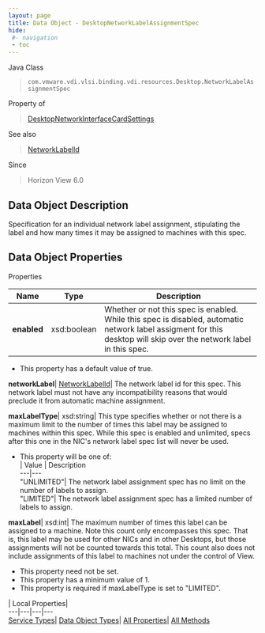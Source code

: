 ```yaml
---
layout: page
title: Data Object - DesktopNetworkLabelAssignmentSpec
hide:
 #- navigation
 - toc
---
```






Java Class  
> `com.vmware.vdi.vlsi.binding.vdi.resources.Desktop.NetworkLabelAssignmentSpec`

Property of  
> [DesktopNetworkInterfaceCardSettings](vdi.resources.Desktop.NetworkInterfaceCardSettings.md#field_detail)

See also  
> [NetworkLabelId](vdi.entity.NetworkLabelId.md)

Since  
> Horizon View 6.0


## Data Object Description 

Specification for an individual network label assignment, stipulating the label and how many times it may be assigned to machines with this spec. 

## Data Object Properties

Properties

Name |  Type |  Description   
---|---|---  
**enabled**|  xsd:boolean|  Whether or not this spec is enabled. While this spec is disabled, automatic network label assigment for this desktop will skip over the network label in this spec.   


  * This property has a default value of true.

  
**networkLabel**| [NetworkLabelId](vdi.entity.NetworkLabelId.md)|  The network label id for this spec. This network label must not have any incompatibility reasons that would preclude it from automatic machine assignment.   
  
**maxLabelType**|  xsd:string|  This type specifies whether or not there is a maximum limit to the number of times this label may be assigned to machines within this spec. While this spec is enabled and unlimited, specs after this one in the NIC's network label spec list will never be used.   


  * This property will be one of:  
|  Value |  Description   
---|---  
"UNLIMITED"| The network label assignment spec has no limit on the number of labels to assign.  
"LIMITED"| The network label assignment spec has a limited number of labels to assign.  

  
**maxLabel**|  xsd:int|  The maximum number of times this label can be assigned to a machine. Note this count only encompasses this spec. That is, this label may be used for other NICs and in other Desktops, but those assignments will not be counted towards this total. This count also does not include assignments of this label to machines not under the control of View.   


 * This property need not be set.
  * This property has a minimum value of 1. 
  * This property is required if maxLabelType is set to "LIMITED".

  
  
  
 | Local Properties|   
---|---|---|---  
[Service Types](index-mo_types.md)| [Data Object Types](index-do_types.md)| [All Properties](index-properties.md)| [All Methods](index-methods.md)  
  
  
